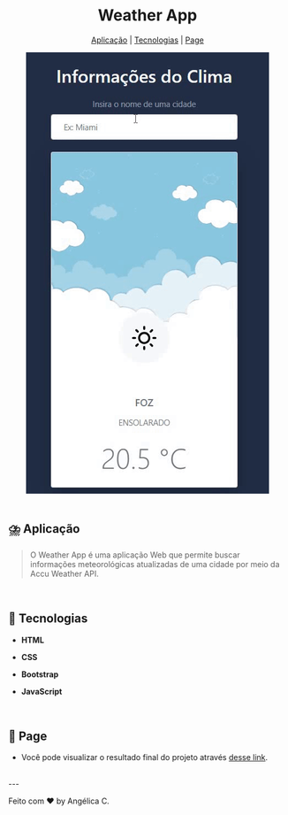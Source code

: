 <h1 align="center">Weather App</h1>

<p align="center">
  <a href="#-aplicação">Aplicação</a>   | 
  <a href="#-tecnologias">Tecnologias</a>   |   
  <a href="#-page">Page</a>   
  </p>

<div align="center">
  <a href="#" target="_blank">
    <img src="weather-app.gif"> 
  </a>   
</div>

</div><br>



## ⛈️ Aplicação

> O Weather App é uma aplicação Web que permite buscar informações meteorológicas atualizadas de uma cidade por meio da Accu Weather API. 
<br>

## 🚀 Tecnologias

- **HTML**

- **CSS**

- **Bootstrap**

- **JavaScript**
  
  <br>

## 🔖 Page

- Você pode visualizar o resultado final do projeto através [desse link](https://angelicacamp.github.io/digital-clock/).

<br>
---

Feito com ♥ by Angélica C.